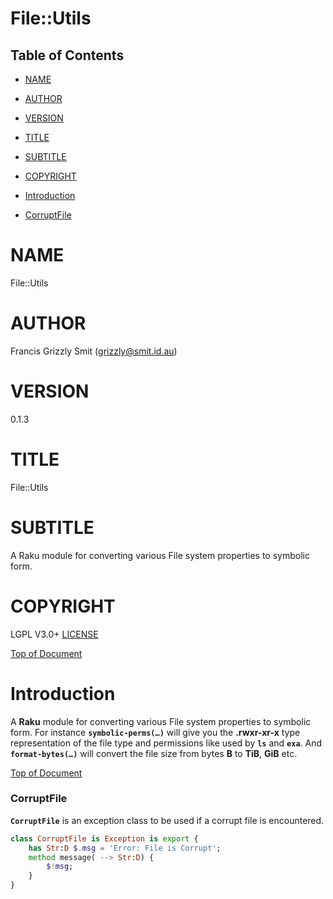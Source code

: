 File::Utils
===========

Table of Contents
-----------------

  * [NAME](#name)

  * [AUTHOR](#author)

  * [VERSION](#version)

  * [TITLE](#title)

  * [SUBTITLE](#subtitle)

  * [COPYRIGHT](#copyright)

  * [Introduction](#introduction)

  * [CorruptFile](#corruptfile)

NAME
====

File::Utils 

AUTHOR
======

Francis Grizzly Smit (grizzly@smit.id.au)

VERSION
=======

0.1.3

TITLE
=====

File::Utils

SUBTITLE
========

A Raku module for converting various File system properties to symbolic form.

COPYRIGHT
=========

LGPL V3.0+ [LICENSE](https://github.com/grizzlysmit/File-Utils/blob/main/LICENSE)

[Top of Document](#table-of-contents)

Introduction
============

A **Raku** module for converting various File system properties to symbolic form. For instance **`symbolic-perms(…)`** will give you the **.rwxr-xr-x** type representation of the file type and permissions like used by **`ls`** and **`exa`**. And **`format-bytes(…)`** will convert the file size from bytes **B** to **TiB**, **GiB** etc.

[Top of Document](#table-of-contents)

### CorruptFile

**`CorruptFile`** is an exception class to be used if a corrupt file is encountered. 

```raku
class CorruptFile is Exception is export {
    has Str:D $.msg = 'Error: File is Corrupt';
    method message( --> Str:D) {
        $!msg;
    }
}
```

